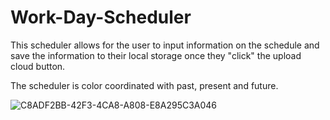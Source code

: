 # Work-Day-Scheduler

This scheduler allows for the user to input information on the schedule and save the information to their local storage once they "click" the upload cloud button.

The scheduler is color coordinated with past, present and future.

![C8ADF2BB-42F3-4CA8-A808-E8A295C3A046](https://user-images.githubusercontent.com/92524903/144757448-719c4794-7a2c-40af-8734-6beec9c28168.jpeg)

